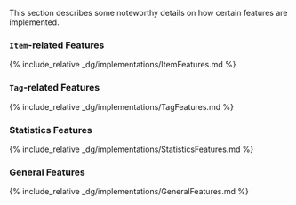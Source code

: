 <!-- markdownlint-disable-file first-line-h1 -->

This section describes some noteworthy details on how certain features are implemented.

### `Item`-related Features

{% include_relative _dg/implementations/ItemFeatures.md %}

### `Tag`-related Features

{% include_relative _dg/implementations/TagFeatures.md %}

### Statistics Features

{% include_relative _dg/implementations/StatisticsFeatures.md %}

### General Features

{% include_relative _dg/implementations/GeneralFeatures.md %}

